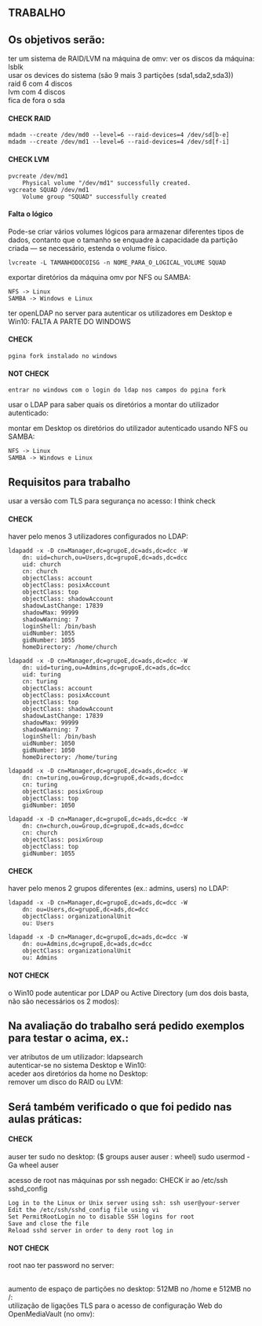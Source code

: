 ## TRABALHO

## Os objetivos serão:
ter um sistema de RAID/LVM na máquina de omv:
	ver os discos da máquina: lsblk
<br />
	usar os devices do sistema (são 9 mais 3 partições (sda1,sda2,sda3))
<br />
	raid 6 com 4 discos
<br />
	lvm com 4 discos
<br />
	fica de fora o sda

#### CHECK		RAID
	mdadm --create /dev/md0 --level=6 --raid-devices=4 /dev/sd[b-e]
	mdadm --create /dev/md1 --level=6 --raid-devices=4 /dev/sd[f-i]
		
#### CHECK		LVM
	pvcreate /dev/md1
		Physical volume "/dev/md1" successfully created.
	vgcreate SQUAD /dev/md1
		Volume group "SQUAD" successfully created

#### Falta o lógico
Pode-se criar vários volumes lógicos para armazenar diferentes tipos de dados, contanto que o tamanho se enquadre à capacidade da partição criada — se necessário, estenda o volume físico.

	lvcreate -L TAMANHODOCOISG -n NOME_PARA_O_LOGICAL_VOLUME SQUAD



exportar diretórios da máquina omv por NFS ou SAMBA:

	NFS -> Linux
	SAMBA -> Windows e Linux


ter openLDAP no server para autenticar os utilizadores em Desktop e Win10: FALTA A PARTE DO WINDOWS
#### CHECK
	pgina fork instalado no windows
#### NOT CHECK
	entrar no windows com o login do ldap nos campos do pgina fork


usar o LDAP para saber quais os diretórios a montar do utilizador autenticado:


montar em Desktop os diretórios do utilizador autenticado usando NFS ou SAMBA:

	NFS -> Linux
	SAMBA -> Windows e Linux



## Requisitos para trabalho
usar a versão com TLS para segurança no acesso: I think check

#### CHECK
haver pelo menos 3 utilizadores configurados no LDAP:

	ldapadd -x -D cn=Manager,dc=grupoE,dc=ads,dc=dcc -W
		dn: uid=church,ou=Users,dc=grupoE,dc=ads,dc=dcc
		uid: church
		cn: church
		objectClass: account
		objectClass: posixAccount
		objectClass: top
		objectClass: shadowAccount
		shadowLastChange: 17839
		shadowMax: 99999
		shadowWarning: 7
		loginShell: /bin/bash
		uidNumber: 1055
		gidNumber: 1055
		homeDirectory: /home/church

	ldapadd -x -D cn=Manager,dc=grupoE,dc=ads,dc=dcc -W
		dn: uid=turing,ou=Admins,dc=grupoE,dc=ads,dc=dcc
		uid: turing
		cn: turing
		objectClass: account
		objectClass: posixAccount
		objectClass: top
		objectClass: shadowAccount
		shadowLastChange: 17839
		shadowMax: 99999
		shadowWarning: 7
		loginShell: /bin/bash
		uidNumber: 1050
		gidNumber: 1050
		homeDirectory: /home/turing

	ldapadd -x -D cn=Manager,dc=grupoE,dc=ads,dc=dcc -W
		dn: cn=turing,ou=Group,dc=grupoE,dc=ads,dc=dcc
		cn: turing
		objectClass: posixGroup
		objectClass: top
		gidNumber: 1050

	ldapadd -x -D cn=Manager,dc=grupoE,dc=ads,dc=dcc -W
		dn: cn=church,ou=Group,dc=grupoE,dc=ads,dc=dcc
		cn: church
		objectClass: posixGroup
		objectClass: top
		gidNumber: 1055

#### CHECK
haver pelo menos 2 grupos diferentes (ex.: admins, users) no LDAP:

	ldapadd -x -D cn=Manager,dc=grupoE,dc=ads,dc=dcc -W
		dn: ou=Users,dc=grupoE,dc=ads,dc=dcc
		objectClass: organizationalUnit
		ou: Users

	ldapadd -x -D cn=Manager,dc=grupoE,dc=ads,dc=dcc -W
		dn: ou=Admins,dc=grupoE,dc=ads,dc=dcc
		objectClass: organizationalUnit
		ou: Admins
	
	
#### NOT CHECK
o Win10 pode autenticar por LDAP ou Active Directory (um dos dois basta, não são necessários os 2 modos):



## Na avaliação do trabalho será pedido exemplos para testar o acima, ex.:
ver atributos de um utilizador: ldapsearch
<br />
autenticar-se no sistema Desktop e Win10:
<br />
aceder aos diretórios da home no Desktop:
<br />
remover um disco do RAID ou LVM:


## Será também verificado o que foi pedido nas aulas práticas:
#### CHECK
auser ter sudo no desktop: ($ groups auser    auser : wheel)
	sudo usermod -Ga wheel auser		

acesso de root nas máquinas por ssh negado: CHECK ir ao /etc/ssh sshd_config

	Log in to the Linux or Unix server using ssh: ssh user@your-server
	Edit the /etc/ssh/sshd_config file using vi
	Set PermitRootLogin no to disable SSH logins for root
	Save and close the file
	Reload sshd server in order to deny root log in

#### NOT CHECK
root nao ter password no server:

<br />
aumento de espaço de partições no desktop: 512MB no /home e 512MB no /:

<br />
utilização de ligações TLS para o acesso de configuração Web do OpenMediaVault (no omv): 

